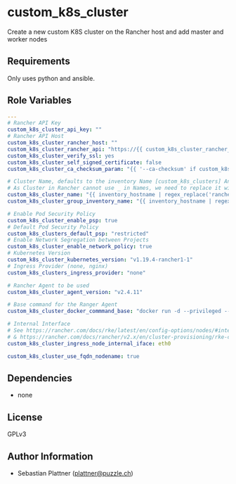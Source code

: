 custom_k8s_cluster
==================

Create a new custom K8S cluster on the Rancher host and add master and worker nodes

Requirements
------------

Only uses python and ansible.


Role Variables
--------------

```yaml
---
# Rancher API Key
custom_k8s_cluster_api_key: ""
# Rancher API Host
custom_k8s_cluster_rancher_host: ""
custom_k8s_cluster_rancher_api: "https://{{ custom_k8s_cluster_rancher_host }}/v3"
custom_k8s_cluster_verify_ssl: yes
custom_k8s_cluster_self_signed_certificate: false
custom_k8s_cluster_ca_checksum_param: "{{ '--ca-checksum' if custom_k8s_cluster_self_signed_certificate else '' }}"

# Cluster Name, defaults to the inventory Name [custom_k8s_clusters] Ansible Group without the 'rancher_' Prefix
# As Cluster in Rancher cannot use _ in Names, we need to replace it with -
custom_k8s_cluster_name: "{{ inventory_hostname | regex_replace('rancher_') | regex_replace('_','-') }}"
custom_k8s_cluster_group_inventory_name: "{{ inventory_hostname | regex_replace('rancher_') }}"

# Enable Pod Security Policy
custom_k8s_cluster_enable_psp: true
# Default Pod Security Policy
custom_k8s_clusters_default_psp: "restricted"
# Enable Network Segregation between Projects
custom_k8s_cluster_enable_network_policy: true
# Kubernetes Version
custom_k8s_cluster_kubernetes_version: "v1.19.4-rancher1-1"
# Ingress Provider (none, nginx)
custom_k8s_clusters_ingress_provider: "none"

# Rancher Agent to be used
custom_k8s_cluster_agent_version: "v2.4.11"

# Base command for the Ranger Agent
custom_k8s_cluster_docker_commmand_base: "docker run -d --privileged --restart=unless-stopped --net=host -v /etc/kubernetes:/etc/kubernetes -v /var/run:/var/run rancher/rancher-agent:{{ custom_k8s_cluster_agent_version}} --server https://{{ custom_k8s_cluster_rancher_host }}"

# Internal Interface
# See https://rancher.com/docs/rke/latest/en/config-options/nodes/#internal-address
# & https://rancher.com/docs/rancher/v2.x/en/cluster-provisioning/rke-clusters/custom-nodes/agent-options/#ip-address-options
custom_k8s_cluster_ingress_node_internal_iface: eth0

custom_k8s_cluster_use_fqdn_nodename: true
```

Dependencies
------------

* none

License
-------

GPLv3

Author Information
------------------

* Sebastian Plattner (plattner@puzzle.ch)
